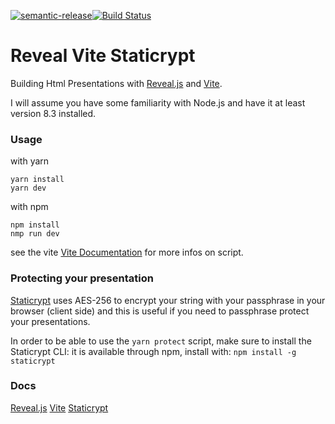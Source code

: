 [![semantic-release](https://img.shields.io/badge/semantic-release-e10079.svg?logo=semantic-release)](https://github.com/semantic-release/semantic-release)[![Build Status](https://app.travis-ci.com/stphn/reveal-vite-protected.svg?branch=main)](https://app.travis-ci.com/stphn/reveal-vite-protected)

# Reveal Vite Staticrypt

Building Html Presentations with [Reveal.js](https://revealjs.com/) and [Vite](https://vitejs.dev/).

I will assume you have some familiarity with Node.js and have it at least version 8.3 installed.

### Usage
with yarn
```
yarn install
yarn dev
```

with npm

```
npm install
nmp run dev
```

see the vite [Vite Documentation](https://vitejs.dev/) for more infos on script.

### Protecting your presentation

[Staticrypt](https://github.com/robinmoisson/staticrypt) uses AES-256 to encrypt your string with your passphrase in your browser (client side) and this is useful if you need to passphrase protect your presentations.

In order to be able to use the `yarn protect` script, make sure to install the Staticrypt CLI: it is available through npm, install with: `npm install -g staticrypt`


### Docs

[Reveal.js](https://revealjs.com/)
[Vite](https://vitejs.dev/)
[Staticrypt](https://github.com/robinmoisson/staticrypt)



